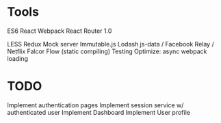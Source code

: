 # Tools

ES6
React
Webpack
React Router 1.0

LESS
Redux
Mock server
Immutable.js
Lodash
js-data / Facebook Relay / Netflix Falcor
Flow (static compiling)
Testing
Optimize: async webpack loading

# TODO

Implement authentication pages
Implement session service w/ authenticated user
Implement Dashboard
Implement User profile

